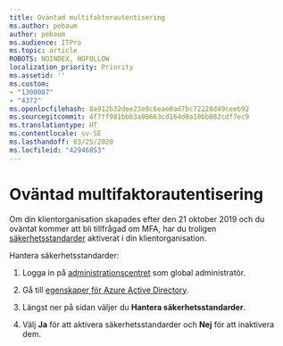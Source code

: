 ```yaml
---
title: Oväntad multifaktorautentisering
ms.author: pebaum
author: pebaum
ms.audience: ITPro
ms.topic: article
ROBOTS: NOINDEX, NOFOLLOW
localization_priority: Priority
ms.assetid: ''
ms.custom:
- "1300007"
- "4372"
ms.openlocfilehash: 8a912b32dee23e8c6eae0ad7bc72228d49ceeb92
ms.sourcegitcommit: 4f7ff981bbb3a98663cd164d0a10bb082cdf7ec9
ms.translationtype: HT
ms.contentlocale: sv-SE
ms.lasthandoff: 03/25/2020
ms.locfileid: "42946853"
---
```

# <a name="unexpected-multi-factor-authentication"></a>Oväntad multifaktorautentisering

Om din klientorganisation skapades efter den 21 oktober 2019 och du oväntat kommer att bli tillfrågad om MFA, har du troligen [säkerhetsstandarder](http://aka.ms/securitydefaults) aktiverat i din klientorganisation. 

Hantera säkerhetsstandarder:

1. Logga in på [administrationscentret](https://go.microsoft.com/fwlink/p/?linkid=834822) som global administratör.

2. Gå till [egenskaper för Azure Active Directory](https://portal.azure.com/#blade/Microsoft_AAD_IAM/ActiveDirectoryMenuBlade/Properties).

3. Längst ner på sidan väljer du **Hantera säkerhetsstandarder**.

4. Välj **Ja** för att aktivera säkerhetsstandarder och **Nej** för att inaktivera dem.
